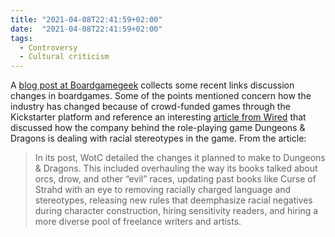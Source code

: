 ```yaml
---
title: "2021-04-08T22:41:59+02:00"
date:  "2021-04-08T22:41:59+02:00"
tags:
  - Controversy
  - Cultural criticism
---
```


A [blog post at Boardgamegeek](https://web.archive.org/web/20210408201031/https://www.boardgamegeek.com/blogpost/116270/links-changing-times-game-industry) collects some recent links discussion changes in boardgames. Some of the points mentioned concern how the industry has changed because of crowd-funded games through the Kickstarter platform and reference an interesting [article from Wired](https://web.archive.org/web/20210310140319/https://www.wired.com/story/dungeons-dragons-diversity/) that discussed how the company behind the role-playing game Dungeons & Dragons is dealing with racial stereotypes in the game. From the article:

> In its post, WotC detailed the changes it planned to make to Dungeons & Dragons. This included overhauling the way its books talked about orcs, drow, and other “evil” races, updating past books like Curse of Strahd with an eye to removing racially charged language and stereotypes, releasing new rules that deemphasize racial negatives during character construction, hiring sensitivity readers, and hiring a more diverse pool of freelance writers and artists.
